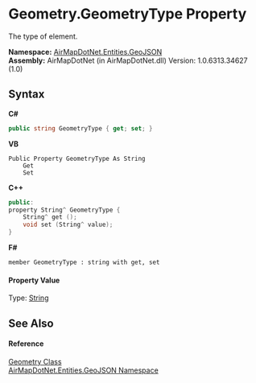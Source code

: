 # Geometry.GeometryType Property 
 

The type of element.

**Namespace:**&nbsp;<a href="N_AirMapDotNet_Entities_GeoJSON">AirMapDotNet.Entities.GeoJSON</a><br />**Assembly:**&nbsp;AirMapDotNet (in AirMapDotNet.dll) Version: 1.0.6313.34627 (1.0)

## Syntax

**C#**<br />
``` C#
public string GeometryType { get; set; }
```

**VB**<br />
``` VB
Public Property GeometryType As String
	Get
	Set
```

**C++**<br />
``` C++
public:
property String^ GeometryType {
	String^ get ();
	void set (String^ value);
}
```

**F#**<br />
``` F#
member GeometryType : string with get, set

```


#### Property Value
Type: <a href="http://msdn2.microsoft.com/en-us/library/s1wwdcbf" target="_blank">String</a>

## See Also


#### Reference
<a href="T_AirMapDotNet_Entities_GeoJSON_Geometry">Geometry Class</a><br /><a href="N_AirMapDotNet_Entities_GeoJSON">AirMapDotNet.Entities.GeoJSON Namespace</a><br />